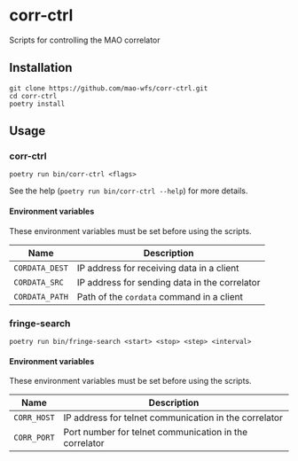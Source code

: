 # corr-ctrl
Scripts for controlling the MAO correlator

## Installation

```shell
git clone https://github.com/mao-wfs/corr-ctrl.git
cd corr-ctrl
poetry install
```

## Usage

### corr-ctrl

```shell
poetry run bin/corr-ctrl <flags>
```

See the help (`poetry run bin/corr-ctrl --help`) for more details.

#### Environment variables

These environment variables must be set before using the scripts.

Name | Description
--- | ---
`CORDATA_DEST` | IP address for receiving data in a client
`CORDATA_SRC` | IP address for sending data in the correlator
`CORDATA_PATH` | Path of the `cordata` command in a client

### fringe-search

```shell
poetry run bin/fringe-search <start> <stop> <step> <interval>
```

#### Environment variables

These environment variables must be set before using the scripts.

Name | Description
--- | ---
`CORR_HOST` | IP address for telnet communication in the correlator
`CORR_PORT` | Port number for telnet communication in the correlator